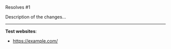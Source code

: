 <!-- PLEASE USE THIS TEMPLATE TO INCLUDE TEST WEBSITES OR YOUR PR MAY BE CLOSED!! -->

<!-- Add any related issues and a description of the changes proposed in the pull request. -->
Resolves \#1

Description of the changes...

---
<!-- List the pages that should be automatically tested as part of your custom metric changes. -->
**Test websites**:

- https://example.com/
